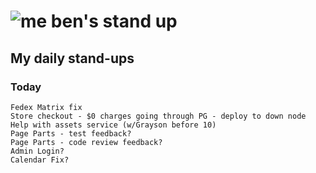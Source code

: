 # ![me](https://avatars2.githubusercontent.com/u/5232044?s=50&v=4) ben's stand up

## My daily stand-ups

### Today

    Fedex Matrix fix
    Store checkout - $0 charges going through PG - deploy to down node
    Help with assets service (w/Grayson before 10)
    Page Parts - test feedback?
    Page Parts - code review feedback?
    Admin Login?
    Calendar Fix?
